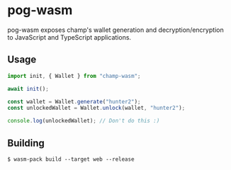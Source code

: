 # pog-wasm

pog-wasm exposes champ's wallet generation and decryption/encryption to JavaScript and TypeScript applications.

## Usage

```ts
import init, { Wallet } from "champ-wasm";

await init();

const wallet = Wallet.generate("hunter2");
const unlockedWallet = Wallet.unlock(wallet, "hunter2");

console.log(unlockedWallet); // Don't do this :)
```

## Building

`$ wasm-pack build --target web --release`
